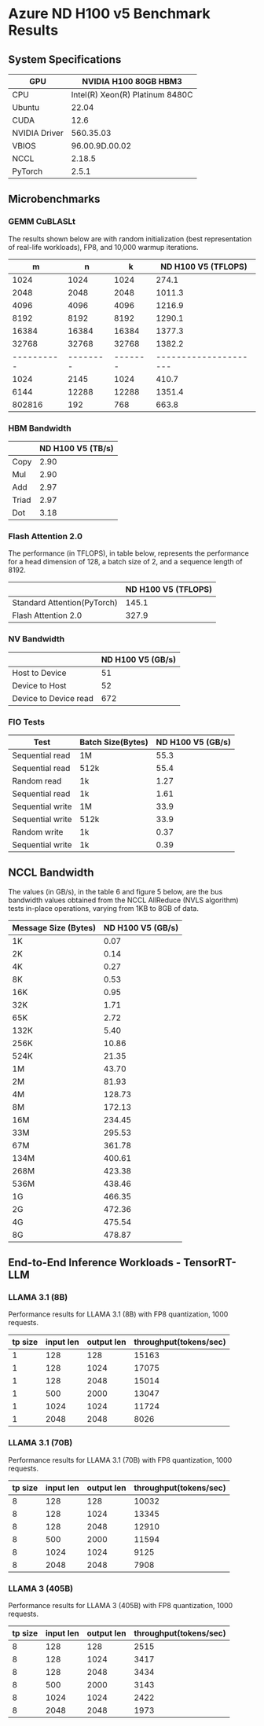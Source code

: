 # Azure ND H100 v5 Benchmark Results

## System Specifications

| GPU           | NVIDIA H100 80GB HBM3 |
|---------------|-------------------|
| CPU           | Intel(R) Xeon(R) Platinum 8480C |
| Ubuntu        |   22.04  |
| CUDA          |   12.6  |
| NVIDIA Driver | 560.35.03   |
| VBIOS         | 96.00.9D.00.02 |
| NCCL          |    2.18.5  |
| PyTorch       |    2.5.1   |


## Microbenchmarks
### GEMM CuBLASLt  

The results shown below are with random initialization (best representation of real-life workloads), FP8, and 10,000 warmup iterations.

| m           | n         | k        | ND H100 V5 (TFLOPS)    | 
| ----------- | --------- | -------- | ---------------------- |  
| 1024        | 1024      | 1024     | 274.1                   |  
| 2048        | 2048      | 2048     | 1011.3                |  
| 4096        | 4096      | 4096     | 1216.9                 |  
| 8192        | 8192      | 8192     | 1290.1                 |  
| 16384       | 16384     | 16384    | 1377.3                |  
| 32768       | 32768     | 32768    | 1382.2                 |  
| \---------- | \-------- | \------- | \--------------------- |  
| 1024        | 2145      | 1024     | 410.7                   |  
| 6144        | 12288     | 12288    | 1351.4                 |  
| 802816      | 192       | 768      | 663.8                  |  

### HBM Bandwidth

|       | ND H100 V5 (TB/s) | 
| ----- | ----------------- |  
| Copy  | 2.90              |  
| Mul   | 2.90              |  
| Add   | 2.97              |  
| Triad | 2.97              |  
| Dot   | 3.18              |  


### Flash Attention 2.0

The performance (in TFLOPS), in table below, represents the performance for a head dimension of 128, a batch size of 2, and a sequence length of 8192.

|       | ND H100 V5 (TFLOPS) | 
| ----- | ----------------- |  
| Standard Attention(PyTorch)  | 145.1   |  
| Flash Attention 2.0   | 327.9  |

### NV Bandwidth

|                       | ND H100 V5 (GB/s) |  
| --------------------- | ----------------- |  
| Host to Device        | 51                |  
| Device to Host        | 52                |  
| Device to Device read | 672               |  


### FIO Tests

| Test             | Batch Size(Bytes) | ND H100 V5 (GB/s) |  
| ---------------- | ----------------- | ----------------- |  
| Sequential read  | 1M                | 55.3              |  
| Sequential read  | 512k              | 55.4              |  
| Random read      | 1k                | 1.27              |  
| Sequential read  | 1k                | 1.61              |  
| Sequential write | 1M                | 33.9              |  
| Sequential write | 512k              | 33.9              |  
| Random write     | 1k                | 0.37              |  
| Sequential write | 1k                | 0.39              |  


## NCCL Bandwidth

The values (in GB/s), in the table 6 and figure 5 below, are the bus bandwidth values obtained from the NCCL AllReduce (NVLS algorithm) tests in-place operations, varying from 1KB to 8GB of data.

| Message Size (Bytes) | ND H100 V5 (GB/s) |  
| -------------------- | ----------------- |  
| 1K                   | 0.07              |  
| 2K                   | 0.14              | 
| 4K                   | 0.27              |  
| 8K                   | 0.53              |  
| 16K                  | 0.95              |  
| 32K                  | 1.71             |  
| 65K                  | 2.72              |  
| 132K                 | 5.40              |  
| 256K                 | 10.86             |  
| 524K                 | 21.35             |  
| 1M                   | 43.70             |  
| 2M                   | 81.93             |  
| 4M                   | 128.73            |  
| 8M                   | 172.13            |  
| 16M                  | 234.45            |  
| 33M                  | 295.53            |  
| 67M                  | 361.78            |  
| 134M                 | 400.61            |  
| 268M                 | 423.38            |  
| 536M                 | 438.46            |  
| 1G                   | 466.35           |  
| 2G                   | 472.36            |  
| 4G                   | 475.54            |  
| 8G                   | 478.87            |  

## End-to-End Inference Workloads - TensorRT-LLM

### LLAMA 3.1 (8B) 

Performance results for LLAMA 3.1 (8B) with FP8 quantization, 1000 requests.

| tp size | input len | output len | throughput(tokens/sec) |
|---------|-----------|------------|------------------------|
| 1       | 128       | 128        | 15163                  |
| 1       | 128       | 1024       | 17075                  |
| 1       | 128       | 2048       | 15014                  |
| 1       | 500       | 2000       | 13047                  |
| 1       | 1024      | 1024       | 11724                  |
| 1       | 2048      | 2048       | 8026                   |

### LLAMA 3.1 (70B) 

Performance results for LLAMA 3.1 (70B) with FP8 quantization, 1000 requests.

| tp size | input len | output len | throughput(tokens/sec) |
|---------|-----------|------------|------------------------|
| 8       | 128       | 128        | 10032                  |
| 8       | 128       | 1024       | 13345                  |
| 8       | 128       | 2048       | 12910                  |
| 8       | 500       | 2000       | 11594                  |
| 8       | 1024      | 1024       | 9125                   |
| 8       | 2048      | 2048       | 7908                   |

### LLAMA 3 (405B) 

Performance results for LLAMA 3 (405B) with FP8 quantization, 1000 requests.

| tp size | input len | output len | throughput(tokens/sec) |
|---------|-----------|------------|------------------------|
| 8       | 128       | 128        | 2515                   |
| 8       | 128       | 1024       | 3417                   |
| 8       | 128       | 2048       | 3434                   |
| 8       | 500       | 2000       | 3143                   |
| 8       | 1024      | 1024       | 2422                   |
| 8       | 2048      | 2048       | 1973                   |
